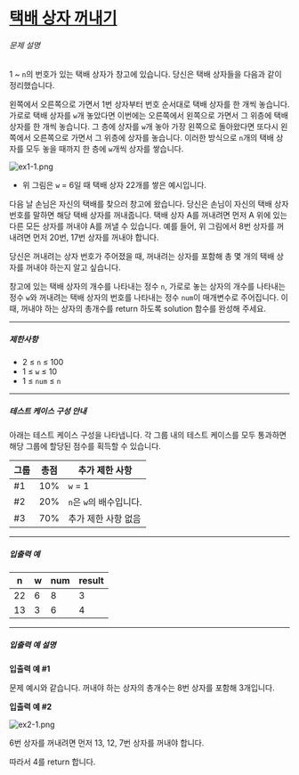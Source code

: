 # [택배 상자 꺼내기](https://school.programmers.co.kr/learn/courses/30/lessons/389478)


###### 문제 설명


1 \~ `n`의 번호가 있는 택배 상자가 창고에 있습니다. 당신은 택배 상자들을 다음과 같이 정리했습니다.


왼쪽에서 오른쪽으로 가면서 1번 상자부터 번호 순서대로 택배 상자를 한 개씩 놓습니다. 가로로 택배 상자를 `w`개 놓았다면 이번에는 오른쪽에서 왼쪽으로 가면서 그 위층에 택배 상자를 한 개씩 놓습니다. 그 층에 상자를 `w`개 놓아 가장 왼쪽으로 돌아왔다면 또다시 왼쪽에서 오른쪽으로 가면서 그 위층에 상자를 놓습니다. 이러한 방식으로 `n`개의 택배 상자를 모두 놓을 때까지 한 층에 `w`개씩 상자를 쌓습니다.


![ex1-1.png](https://grepp-programmers.s3.ap-northeast-2.amazonaws.com/files/production/e06b4c0d-0ce6-4a2d-8ad4-ba20f9398145/ex1-1.png)


* 위 그림은 `w` \= 6일 때 택배 상자 22개를 쌓은 예시입니다.


다음 날 손님은 자신의 택배를 찾으러 창고에 왔습니다. 당신은 손님이 자신의 택배 상자 번호를 말하면 해당 택배 상자를 꺼내줍니다. 택배 상자 A를 꺼내려면 먼저 A 위에 있는 다른 모든 상자를 꺼내야 A를 꺼낼 수 있습니다. 예를 들어, 위 그림에서 8번 상자를 꺼내려면 먼저 20번, 17번 상자를 꺼내야 합니다.


당신은 꺼내려는 상자 번호가 주어졌을 때, 꺼내려는 상자를 포함해 총 몇 개의 택배 상자를 꺼내야 하는지 알고 싶습니다.


창고에 있는 택배 상자의 개수를 나타내는 정수 `n`, 가로로 놓는 상자의 개수를 나타내는 정수 `w`와 꺼내려는 택배 상자의 번호를 나타내는 정수 `num`이 매개변수로 주어집니다. 이때, 꺼내야 하는 상자의 총개수를 return 하도록 solution 함수를 완성해 주세요.




---


##### 제한사항


* 2 ≤ `n` ≤ 100
* 1 ≤ `w` ≤ 10
* 1 ≤ `num` ≤ `n`




---


##### 테스트 케이스 구성 안내


아래는 테스트 케이스 구성을 나타냅니다. 각 그룹 내의 테스트 케이스를 모두 통과하면 해당 그룹에 할당된 점수를 획득할 수 있습니다.




| 그룹 | 총점 | 추가 제한 사항 |
| --- | --- | --- |
| \#1 | 10% | `w` \= 1 |
| \#2 | 20% | `n`은 `w`의 배수입니다. |
| \#3 | 70% | 추가 제한 사항 없음 |




---


##### 입출력 예




| n | w | num | result |
| --- | --- | --- | --- |
| 22 | 6 | 8 | 3 |
| 13 | 3 | 6 | 4 |




---


##### 입출력 예 설명


**입출력 예 \#1**


문제 예시와 같습니다. 꺼내야 하는 상자의 총개수는 8번 상자를 포함해 3개입니다.


**입출력 예 \#2**


![ex2-1.png](https://grepp-programmers.s3.ap-northeast-2.amazonaws.com/files/production/cb4cf30d-2313-40ff-8366-86841f603ae6/ex2-1.png)


6번 상자를 꺼내려면 먼저 13, 12, 7번 상자를 꺼내야 합니다.  

따라서 4를 return 합니다.



